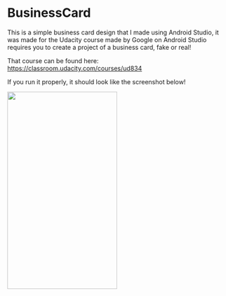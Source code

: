 # BusinessCard

This is a simple business card design that I made using Android Studio, it was made for the Udacity course made by Google
on Android Studio requires you to create a project of a business card, fake or real!

That course can be found here: https://classroom.udacity.com/courses/ud834

If you run it properly, it should look like the screenshot below!

<img src="https://github.com/tnguyenswe/BusinessCard/blob/master/Screen%20Shot%202020-03-15%20at%2011.10.37%20AM.png" width="250" height="450">

